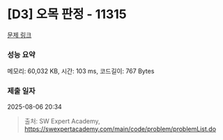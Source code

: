 # [D3] 오목 판정 - 11315 

[문제 링크](https://swexpertacademy.com/main/code/problem/problemDetail.do?contestProbId=AXaSUPYqPYMDFASQ) 

### 성능 요약

메모리: 60,032 KB, 시간: 103 ms, 코드길이: 767 Bytes

### 제출 일자

2025-08-06 20:34



> 출처: SW Expert Academy, https://swexpertacademy.com/main/code/problem/problemList.do